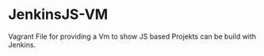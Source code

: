 # JenkinsJS-VM

Vagrant File for providing a Vm to show JS based Projekts can be build with Jenkins.
